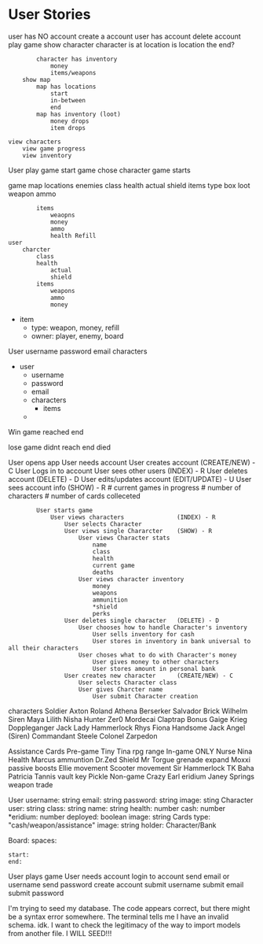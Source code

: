 # User Stories
user has NO account
    create a account
user has account
    delete account
    play game
        show character
            character is at location
                is location the end?

            character has inventory
                money
                items/weapons
        show map
            map has locations
                start
                in-between
                end
            map has inventory (loot)
                money drops
                item drops

    view characters
        view game progress
        view inventory


User
    play game
        start game
            chose character
                game starts

game
    map
        locations
            enemies
                class
                health
                    actual
                    shield
                items
                    type
                        box
                            loot
                        weapon
                        ammo

            items
                weaopns
                money
                ammo
                health Refill
    user
        charcter
            class
            health
                actual
                shield
            items
                weapons
                ammo
                money

- item
    - type: weapon, money, refill
    - owner: player, enemy, board



User
    username
    password
    email
    characters

- user
    - username
    - password
    - email
    - characters
        - items
    - 

Win game
    reached end

lose game
    didnt reach end
    died

User opens app
    User needs account
        User creates account            (CREATE/NEW) - C
        User Logs in to account
            User sees other users       (INDEX) - R
            User deletes account        (DELETE) - D
            User edits/updates account  (EDIT/UPDATE) - U
            User sees account info      (SHOW) - R
                # current games in progress
                # number of characters
                # number of cards colleceted

            User starts game
                User views characters               (INDEX) - R
                    User selects Character
                    User views single Chararcter    (SHOW) - R
                        User views Character stats
                            name
                            class
                            health
                            current game
                            deaths
                        User views character inventory
                            money
                            weapons
                            ammunition
                            *shield
                            perks
                    User deletes single character   (DELETE) - D
                        User chooses how to handle Character's inventory
                            User sells inventory for cash
                            User stores in inventory in bank universal to all their characters
                        User choses what to do with Character's money
                            User gives money to other characters
                            User stores amount in personal bank
                    User creates new character      (CREATE/NEW) - C
                        User selects Character class
                        User gives Charcter name
                            User submit Character creation
                    
                    
characters
    Soldier
        Axton
        Roland
        Athena
    Berserker
        Salvador
        Brick
        Wilhelm
    Siren
        Maya
        Lilith
        Nisha
    Hunter
        Zer0
        Mordecai
        Claptrap
    Bonus
        Gaige
        Krieg
        Doppleganger Jack
        Lady Hammerlock
        Rhys
        Fiona
        Handsome Jack
        Angel (Siren)
        Commandant Steele
        Colonel Zarpedon

Assistance Cards
    Pre-game
        Tiny Tina
            rpg range
    In-game ONLY
        Nurse Nina
            Health
        Marcus
            ammuntion
        Dr.Zed
            Shield
        Mr Torgue
            grenade expand
        Moxxi
            passive boosts
        Ellie
            movement
        Scooter
            movement
        Sir Hammerlock
        TK Baha
        Patricia Tannis
            vault key
        Pickle
    Non-game
        Crazy Earl
            eridium
        Janey Springs
            weapon trade

User
    username: string
    email: string
    password: string
    image: sting
    Character
        user:  string
        class: string
        name: string
        health: number
        cash: number
        *eridium: number
        deployed: boolean
        image: string
    Cards
        type: "cash/weapon/assistance"
        image: string
        holder: Character/Bank

Board:
    spaces:

    start:
    end:


User plays game
    User needs account
        login to account
            send email or username
            send password
        create account
            submit username
            submit email
            submit password


I'm trying to seed my database. The code appears correct, but there might be a syntax error somewhere. The terminal tells me I have an invalid schema. idk. I want to check the legitimacy of the way to import models from another file. I WILL SEED!!!